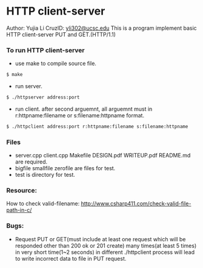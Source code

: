 # HTTP client-server
Author: Yujia Li
CruzID: yli302@ucsc.edu
This is a program implement basic HTTP client-server PUT and GET.(HTTP/1.1)

### To run HTTP client-server
- use make to compile source file.
```sh
$ make
```
- run server.
```sh
$ ./httpserver address:port 
```
- run client. after second arguemnt, all arguemnt must in r:httpname:filename or s:filename:httpname format.
```sh
$ ./httpclient address:port r:httpname:filename s:filename:httpname
```

### Files
- server.cpp client.cpp Makefile DESIGN.pdf WRITEUP.pdf README.md are required.
- bigfile smallfile zerofile are files for test.
- test is directory for test.

### Resource:
How to check valid-filename:
http://www.csharp411.com/check-valid-file-path-in-c/

### Bugs:
- Request PUT or GET(must include at least one request which will be responded other than 200 ok or 201 create) many times(at least 5 times) in very short time(1~2 seconds) in different ./httpclient process will lead to write incorrect data to file in PUT request.
